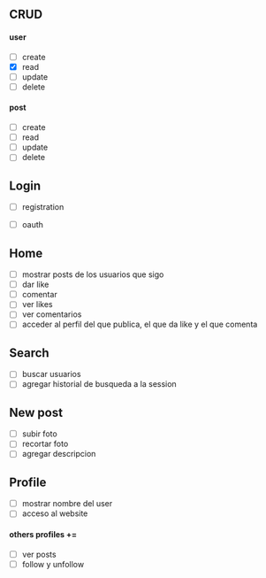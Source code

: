 ## CRUD
#### user
- [ ] create
- [x] read
- [ ] update
- [ ] delete  
  
#### post
- [ ] create
- [ ] read
- [ ] update
- [ ] delete

## Login
- [ ] registration
- [ ] oauth


## Home
- [ ] mostrar posts de los usuarios que sigo
- [ ] dar like
- [ ] comentar
- [ ] ver likes
- [ ] ver comentarios
- [ ] acceder al perfil del que publica, el que da like y el que comenta 

## Search
- [ ] buscar usuarios
- [ ] agregar historial de busqueda a la session

## New post
- [ ] subir foto
- [ ] recortar foto
- [ ] agregar descripcion

## Profile
- [ ] mostrar nombre del user
- [ ] acceso al website  
#### others profiles +=
- [ ] ver posts
- [ ] follow y unfollow
